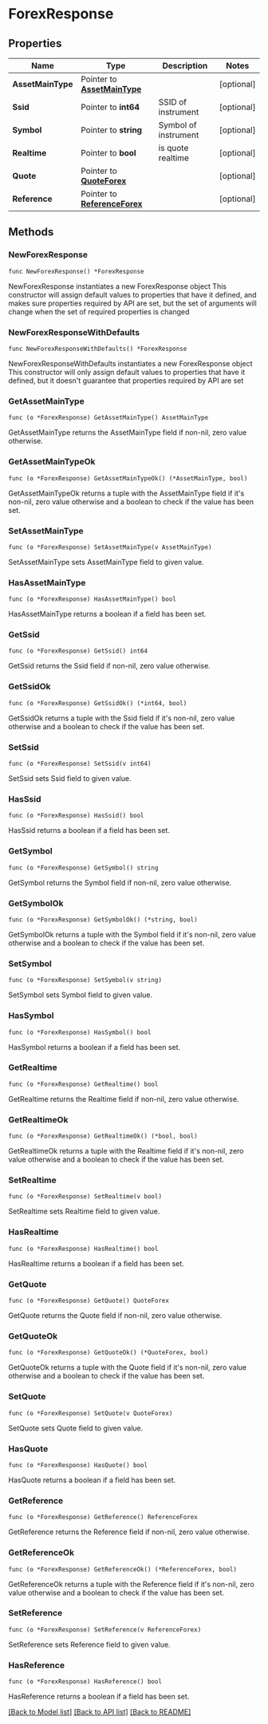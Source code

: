 # ForexResponse

## Properties

Name | Type | Description | Notes
------------ | ------------- | ------------- | -------------
**AssetMainType** | Pointer to [**AssetMainType**](AssetMainType.md) |  | [optional] 
**Ssid** | Pointer to **int64** | SSID of instrument | [optional] 
**Symbol** | Pointer to **string** | Symbol of instrument | [optional] 
**Realtime** | Pointer to **bool** | is quote realtime | [optional] 
**Quote** | Pointer to [**QuoteForex**](QuoteForex.md) |  | [optional] 
**Reference** | Pointer to [**ReferenceForex**](ReferenceForex.md) |  | [optional] 

## Methods

### NewForexResponse

`func NewForexResponse() *ForexResponse`

NewForexResponse instantiates a new ForexResponse object
This constructor will assign default values to properties that have it defined,
and makes sure properties required by API are set, but the set of arguments
will change when the set of required properties is changed

### NewForexResponseWithDefaults

`func NewForexResponseWithDefaults() *ForexResponse`

NewForexResponseWithDefaults instantiates a new ForexResponse object
This constructor will only assign default values to properties that have it defined,
but it doesn't guarantee that properties required by API are set

### GetAssetMainType

`func (o *ForexResponse) GetAssetMainType() AssetMainType`

GetAssetMainType returns the AssetMainType field if non-nil, zero value otherwise.

### GetAssetMainTypeOk

`func (o *ForexResponse) GetAssetMainTypeOk() (*AssetMainType, bool)`

GetAssetMainTypeOk returns a tuple with the AssetMainType field if it's non-nil, zero value otherwise
and a boolean to check if the value has been set.

### SetAssetMainType

`func (o *ForexResponse) SetAssetMainType(v AssetMainType)`

SetAssetMainType sets AssetMainType field to given value.

### HasAssetMainType

`func (o *ForexResponse) HasAssetMainType() bool`

HasAssetMainType returns a boolean if a field has been set.

### GetSsid

`func (o *ForexResponse) GetSsid() int64`

GetSsid returns the Ssid field if non-nil, zero value otherwise.

### GetSsidOk

`func (o *ForexResponse) GetSsidOk() (*int64, bool)`

GetSsidOk returns a tuple with the Ssid field if it's non-nil, zero value otherwise
and a boolean to check if the value has been set.

### SetSsid

`func (o *ForexResponse) SetSsid(v int64)`

SetSsid sets Ssid field to given value.

### HasSsid

`func (o *ForexResponse) HasSsid() bool`

HasSsid returns a boolean if a field has been set.

### GetSymbol

`func (o *ForexResponse) GetSymbol() string`

GetSymbol returns the Symbol field if non-nil, zero value otherwise.

### GetSymbolOk

`func (o *ForexResponse) GetSymbolOk() (*string, bool)`

GetSymbolOk returns a tuple with the Symbol field if it's non-nil, zero value otherwise
and a boolean to check if the value has been set.

### SetSymbol

`func (o *ForexResponse) SetSymbol(v string)`

SetSymbol sets Symbol field to given value.

### HasSymbol

`func (o *ForexResponse) HasSymbol() bool`

HasSymbol returns a boolean if a field has been set.

### GetRealtime

`func (o *ForexResponse) GetRealtime() bool`

GetRealtime returns the Realtime field if non-nil, zero value otherwise.

### GetRealtimeOk

`func (o *ForexResponse) GetRealtimeOk() (*bool, bool)`

GetRealtimeOk returns a tuple with the Realtime field if it's non-nil, zero value otherwise
and a boolean to check if the value has been set.

### SetRealtime

`func (o *ForexResponse) SetRealtime(v bool)`

SetRealtime sets Realtime field to given value.

### HasRealtime

`func (o *ForexResponse) HasRealtime() bool`

HasRealtime returns a boolean if a field has been set.

### GetQuote

`func (o *ForexResponse) GetQuote() QuoteForex`

GetQuote returns the Quote field if non-nil, zero value otherwise.

### GetQuoteOk

`func (o *ForexResponse) GetQuoteOk() (*QuoteForex, bool)`

GetQuoteOk returns a tuple with the Quote field if it's non-nil, zero value otherwise
and a boolean to check if the value has been set.

### SetQuote

`func (o *ForexResponse) SetQuote(v QuoteForex)`

SetQuote sets Quote field to given value.

### HasQuote

`func (o *ForexResponse) HasQuote() bool`

HasQuote returns a boolean if a field has been set.

### GetReference

`func (o *ForexResponse) GetReference() ReferenceForex`

GetReference returns the Reference field if non-nil, zero value otherwise.

### GetReferenceOk

`func (o *ForexResponse) GetReferenceOk() (*ReferenceForex, bool)`

GetReferenceOk returns a tuple with the Reference field if it's non-nil, zero value otherwise
and a boolean to check if the value has been set.

### SetReference

`func (o *ForexResponse) SetReference(v ReferenceForex)`

SetReference sets Reference field to given value.

### HasReference

`func (o *ForexResponse) HasReference() bool`

HasReference returns a boolean if a field has been set.


[[Back to Model list]](../README.md#documentation-for-models) [[Back to API list]](../README.md#documentation-for-api-endpoints) [[Back to README]](../README.md)


